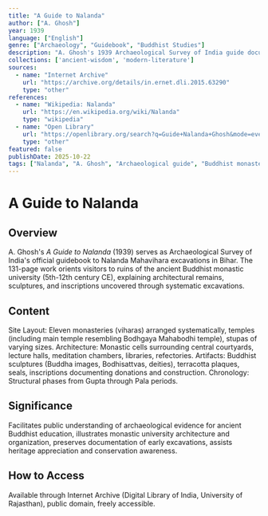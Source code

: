 ```yaml
---
title: "A Guide to Nalanda"
author: ["A. Ghosh"]
year: 1939
language: ["English"]
genre: ["Archaeology", "Guidebook", "Buddhist Studies"]
description: "A. Ghosh's 1939 Archaeological Survey of India guide documents Nalanda Mahavihara excavations, detailing the monastic university's architectural remains, sculptural art, and historical significance. The guide contextualizes archaeological finds within historical accounts by Xuanzang and other pilgrims, explaining how this institution attracted scholars across Buddhist Asia for seven centuries (5th-12th century CE) before its decline."
collections: ['ancient-wisdom', 'modern-literature']
sources:
  - name: "Internet Archive"
    url: "https://archive.org/details/in.ernet.dli.2015.63290"
    type: "other"
references:
  - name: "Wikipedia: Nalanda"
    url: "https://en.wikipedia.org/wiki/Nalanda"
    type: "wikipedia"
  - name: "Open Library"
    url: "https://openlibrary.org/search?q=Guide+Nalanda+Ghosh&mode=everything"
    type: "other"
featured: false
publishDate: 2025-10-22
tags: ["Nalanda", "A. Ghosh", "Archaeological guide", "Buddhist monasteries", "Bihar", "Archaeological Survey of India", "Buddhist architecture", "Vihara", "Ancient education", "Site guide", "Buddhist antiquities", "Excavations", "Monastic universities"]
---
```


# A Guide to Nalanda

## Overview

A. Ghosh's *A Guide to Nalanda* (1939) serves as Archaeological Survey of India's official guidebook to Nalanda Mahavihara excavations in Bihar. The 131-page work orients visitors to ruins of the ancient Buddhist monastic university (5th-12th century CE), explaining architectural remains, sculptures, and inscriptions uncovered through systematic excavations.

## Content

Site Layout: Eleven monasteries (viharas) arranged systematically, temples (including main temple resembling Bodhgaya Mahabodhi temple), stupas of varying sizes. Architecture: Monastic cells surrounding central courtyards, lecture halls, meditation chambers, libraries, refectories. Artifacts: Buddhist sculptures (Buddha images, Bodhisattvas, deities), terracotta plaques, seals, inscriptions documenting donations and construction. Chronology: Structural phases from Gupta through Pala periods.

## Significance

Facilitates public understanding of archaeological evidence for ancient Buddhist education, illustrates monastic university architecture and organization, preserves documentation of early excavations, assists heritage appreciation and conservation awareness.

## How to Access

Available through Internet Archive (Digital Library of India, University of Rajasthan), public domain, freely accessible.


